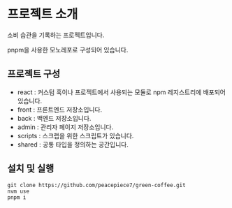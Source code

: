# 프로젝트 소개

소비 습관을 기록하는 프로젝트입니다.

pnpm을 사용한 모노레포로 구성되어 있습니다.

## 프로젝트 구성

- react : 커스텀 훅이나 프로젝트에서 사용되는 모듈로 npm 레지스트리에 배포되어 있습니다.
- front : 프론트엔드 저장소입니다.
- back : 백엔드 저장소입니다.
- admin : 관리자 페이지 저장소입니다.
- scripts : 스크랩을 위한 스크립트가 있습니다.
- shared : 공통 타입을 정의하는 공간입니다.

## 설치 및 실행

```
git clone https://github.com/peacepiece7/green-coffee.git
nvm use
pnpm i
```
